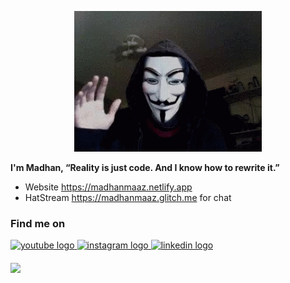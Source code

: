 <p align="center"><img src="./pro-banner.gif" width=300></p>

**I'm Madhan, “Reality is just code. And I know how to rewrite it.”**
- Website https://madhanmaaz.netlify.app
- HatStream https://madhanmaaz.glitch.me for chat

### Find me on

<div align="left">
  <a href="https://www.youtube.com/@Madhanmaaz01" target="_blank">
    <img src="https://img.shields.io/static/v1?message=Youtube&logo=youtube&label=&color=FF0000&logoColor=white&labelColor=&style=for-the-badge" height="35" alt="youtube logo"  />
  </a>
  <a href="https://www.instagram.com/madhanmaaz/" target="_blank">
    <img src="https://img.shields.io/static/v1?message=Instagram&logo=instagram&label=&color=E4405F&logoColor=white&labelColor=&style=for-the-badge" height="35" alt="instagram logo"  />
  </a>
  <a href="https://www.linkedin.com/in/madhan-s-4418b5255/" target="_blank">
    <img src="https://img.shields.io/static/v1?message=LinkedIn&logo=linkedin&label=&color=0077B5&logoColor=white&labelColor=&style=for-the-badge" height="35" alt="linkedin logo"  />
  </a>
</div>

####

<img src="https://github-readme-stats.vercel.app/api/top-langs/?username=madhanmaaz&layout=compact&langs_count=20">
